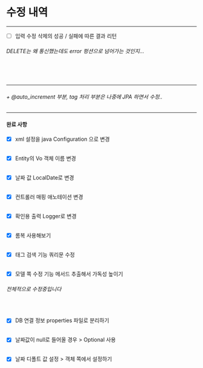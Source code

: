 # 수정 내역


---

- [ ] 입력 수정 삭제의 성공 / 실패에 따른 결과 리턴 

###### DELETE는 왜 통신했는데도 error 펑션으로 넘어가는 것인지...
<br/><br/>

---


###### + @auto_increment 부분, tag 처리 부분은 나중에 JPA 하면서 수정.. 

---
#### 완료 사항

- [x] xml 설정을 java Configuration 으로 변경   <br/><br/>

- [x] Entity의 Vo 객체 이름 변경 <br/><br/>

- [x] 날짜 값 LocalDate로 변경  <br/><br/>

- [x] 컨트롤러 매핑 애노테이션 변경 <br/><br/>

- [x] 확인용 출력 Logger로 변경<br/><br/>

- [x] 롬복 사용해보기<br/><br/>

- [x] 태그 검색 기능 쿼리문 수정 <br/><br/>

- [x] 모델 쪽 수정 기능 메서드 추출해서 가독성 높이기 

###### 전체적으로 수정중입니다
<br/>

- [x] DB 연결 정보 properties 파일로 분리하기 <br/><br/>

- [x] 날짜값이 null로 들어올 경우 > Optional 사용  <br/><br/>

- [x] 날짜 디폴트 값 설정 > 객체 쪽에서 설정하기 <br/><br/>



